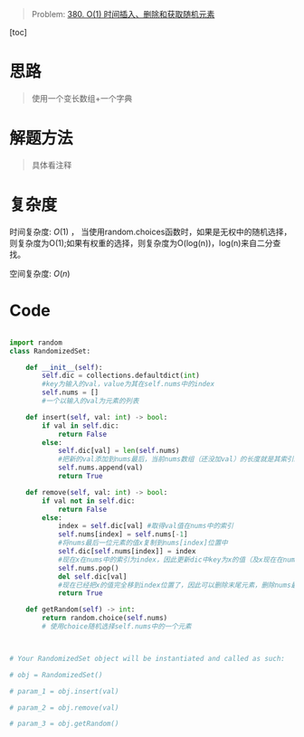> Problem: [380. O(1) 时间插入、删除和获取随机元素](https://leetcode.cn/problems/insert-delete-getrandom-o1/description/)

[toc]

# 思路

> 使用一个变长数组+一个字典

# 解题方法

> 具体看注释

# 复杂度

时间复杂度: $O(1)$ ， 当使用random.choices函数时，如果是无权中的随机选择，则复杂度为O(1);如果有权重的选择，则复杂度为O(log(n))，log(n)来自二分查找。

空间复杂度: $O(n)$

# Code

```Python

import random
class RandomizedSet:

    def __init__(self):
        self.dic = collections.defaultdict(int)  
        #key为输入的val，value为其在self.nums中的index
        self.nums = []
        #一个以输入的val为元素的列表

    def insert(self, val: int) -> bool:
        if val in self.dic:
            return False
        else:
            self.dic[val] = len(self.nums) 
            #把新的val添加到nums最后，当前nums数组（还没加val）的长度就是其索引index
            self.nums.append(val)
            return True

    def remove(self, val: int) -> bool:
        if val not in self.dic:
            return False
        else:
            index = self.dic[val] #取得val值在nums中的索引
            self.nums[index] = self.nums[-1] 
            #将nums最后一位元素的值x复制到nums[index]位置中
            self.dic[self.nums[index]] = index 
            #现在x在nums中的索引为index，因此更新dic中key为x的值（及x现在在nums中的索引）
            self.nums.pop()
            del self.dic[val]
            #现在已经把x的值完全移到index位置了，因此可以删除末尾元素，删除nums最后一位，再删除dic中key为val的这个元素。这样，key为val的这个元素就完全remove了
            return True

    def getRandom(self) -> int:
        return random.choice(self.nums)
        # 使用choice随机选择self.nums中的一个元素



# Your RandomizedSet object will be instantiated and called as such:

# obj = RandomizedSet()

# param_1 = obj.insert(val)

# param_2 = obj.remove(val)

# param_3 = obj.getRandom()

```
